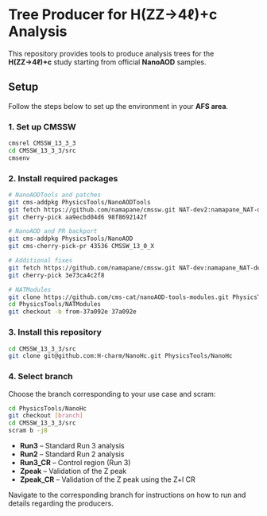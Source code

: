 # Tree Producer for H(ZZ→4ℓ)+c Analysis

This repository provides tools to produce analysis trees for the **H(ZZ→4ℓ)+c** study starting from official **NanoAOD** samples.

## Setup

Follow the steps below to set up the environment in your **AFS area**.

### 1. Set up CMSSW

```bash
cmsrel CMSSW_13_3_3
cd CMSSW_13_3_3/src
cmsenv
```

### 2. Install required packages

```bash
# NanoAODTools and patches
git cms-addpkg PhysicsTools/NanoAODTools
git fetch https://github.com/namapane/cmssw.git NAT-dev2:namapane_NAT-dev2
git cherry-pick aa9ecbd04d6 98f8692142f

# NanoAOD and PR backport
git cms-addpkg PhysicsTools/NanoAOD
git cms-cherry-pick-pr 43536 CMSSW_13_0_X

# Additional fixes
git fetch https://github.com/namapane/cmssw.git NAT-dev:namapane_NAT-dev
git cherry-pick 3e73ca4c2f8

# NATModules
git clone https://github.com/cms-cat/nanoAOD-tools-modules.git PhysicsTools/NATModules
cd PhysicsTools/NATModules
git checkout -b from-37a092e 37a092e
```
### 3. Install this repository

```bash
cd CMSSW_13_3_3/src
git clone git@github.com:H-charm/NanoHc.git PhysicsTools/NanoHc
```
### 4. Select branch

Choose the branch corresponding to your use case and scram:
```bash
cd PhysicsTools/NanoHc
git checkout [branch]
cd CMSSW_13_3_3/src
scram b -j8
```

* **Run3** – Standard Run 3 analysis
* **Run2** – Standard Run 2 analysis
* **Run3\_CR** – Control region (Run 3)
* **Zpeak** – Validation of the Z peak
* **Zpeak\_CR** – Validation of the Z peak using the Z+l CR


Navigate to the corresponding branch for instructions on how to run and details regarding the producers.
